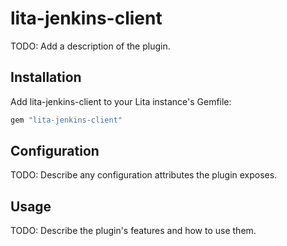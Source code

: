 # lita-jenkins-client

TODO: Add a description of the plugin.

## Installation

Add lita-jenkins-client to your Lita instance's Gemfile:

``` ruby
gem "lita-jenkins-client"
```

## Configuration

TODO: Describe any configuration attributes the plugin exposes.

## Usage

TODO: Describe the plugin's features and how to use them.

